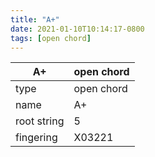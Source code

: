 ```yaml
---
title: "A+"
date: 2021-01-10T10:14:17-0800
tags: [open chord]
---
```


|A+|open chord|
|---|---|
|type|open chord|
|name|A+|
|root string|5|
|fingering|X03221|
